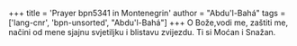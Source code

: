 +++
title = 'Prayer bpn5341 in Montenegrin'
author = "Abdu'l-Bahá"
tags = ['lang-cnr', 'bpn-unsorted', "Abdu'l-Bahá"]
+++
O Bože,vodi me, zaštiti me, načini od mene sjajnu svjetiljku i blistavu zvijezdu. Ti si Moćan i Snažan.
